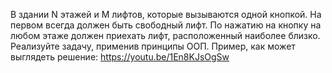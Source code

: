 В здании N этажей и M лифтов, которые вызываются одной кнопкой. На первом всегда должен быть свободный лифт. По нажатию на кнопку на любом этаже должен приехать лифт, расположенный наиболее близко. Реализуйте задачу, применив принципы ООП.
Пример, как может выглядеть решение:
https://youtu.be/1En8KJsOgSw
